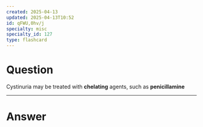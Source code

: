 ```yaml
---
created: 2025-04-13
updated: 2025-04-13T10:52
id: qFWU,0hv/j
specialty: misc
specialty_id: 127
type: flashcard
---
```


# Question
Cystinuria may be treated with **chelating** agents, such as **penicillamine**

---

# Answer
